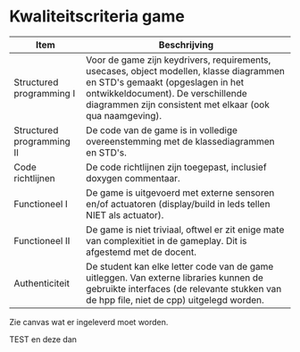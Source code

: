 # Kwaliteitscriteria game


|Item | Beschrijving|
|---|---|
|Structured programming I | Voor de game zijn keydrivers, requirements, usecases, object modellen, klasse diagrammen en STD's gemaakt (opgeslagen in het ontwikkeldocument). De verschillende diagrammen zijn consistent met elkaar (ook qua naamgeving). |
|Structured programming II | De code van de game is in volledige overeenstemming met de klassediagrammen en STD's.| 
| Code richtlijnen| De code richtlijnen zijn toegepast, inclusief doxygen commentaar.|
| Functioneel I | De game is uitgevoerd met externe sensoren en/of actuatoren (display/build in leds tellen NIET als actuator).|
| Functioneel II | De game is niet triviaal, oftwel er zit enige mate van complexitiet in de gameplay. Dit is afgestemd met de docent.|
| Authenticiteit| De student kan elke letter code van de game uitleggen. Van externe libraries kunnen de gebruikte interfaces (de relevante stukken van de hpp file, niet de cpp) uitgelegd worden.| 

Zie canvas wat er ingeleverd moet worden. 

TEST en deze dan

